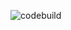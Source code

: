![codebuild](https://codebuild.eu-central-1.amazonaws.com/badges?uuid=eyJlbmNyeXB0ZWREYXRhIjoiZHp1UitlUFZPR21FQkI3bFhmUHlVTmNDdnRaWDZLR0lxOW52S3AxZkZLTSswbGtjSFZmRzFRYkU3SXoyd2dETnJ5cE1qZTYxWjdmVTQyOXlmSE1IZy9zPSIsIml2UGFyYW1ldGVyU3BlYyI6IjIrL0dpR2xScEJSN2RWZi8iLCJtYXRlcmlhbFNldFNlcmlhbCI6MX0%3D&branch=main)
